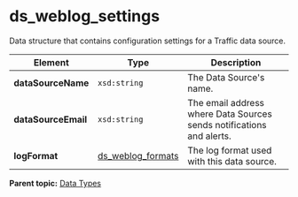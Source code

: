 # ds\_weblog\_settings

Data structure that contains configuration settings for a Traffic data source.

|Element|Type|Description|
|-------|----|-----------|
|**dataSourceName** |`xsd:string` | The Data Source's name. |
|**dataSourceEmail** |`xsd:string` | The email address where Data Sources sends notifications and alerts. |
|**logFormat** |[ds\_weblog\_formats](r_ds_weblog_formats.md#) | The log format used with this data source. |

**Parent topic:** [Data Types](../data_types/c_data_types.md)

